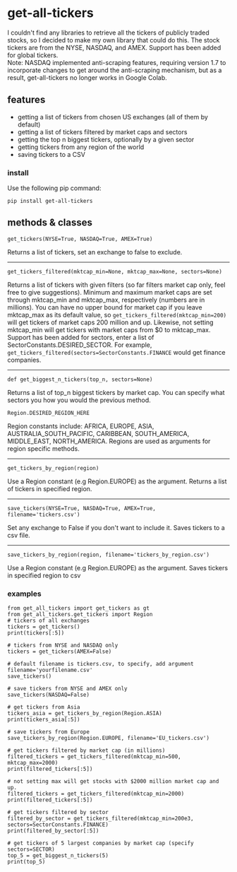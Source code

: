 # get-all-tickers

I couldn't find any libraries to retrieve all the tickers of publicly traded stocks, so I decided to make my own library that could do this. The stock tickers are from the NYSE, NASDAQ, and AMEX. Support has been added for global tickers.  
Note: NASDAQ implemented anti-scraping features, requiring version 1.7 to incorporate changes to get around the anti-scraping mechanism, but as a result, get-all-tickers no longer works in Google Colab.
## features
-  getting a list of tickers from chosen US exchanges (all of them by default)
-  getting a list of tickers filtered by market caps and sectors
-  getting the top n biggest tickers, optionally by a given sector
-  getting tickers from any region of the world
-  saving tickers to a CSV

### install
Use the following pip command:
```
pip install get-all-tickers
```
## methods & classes
```
get_tickers(NYSE=True, NASDAQ=True, AMEX=True)
```
Returns a list of tickers, set an exchange to false to exclude.
***
```
get_tickers_filtered(mktcap_min=None, mktcap_max=None, sectors=None)
```
Returns a list of tickers with given filters (so far filters market cap only, feel free to give suggestions).
Minimum and maximum market caps are set through mktcap_min and mktcap_max, respectively (numbers are in millions).
You can have no upper bound for market cap if you leave mktcap_max as its default value, so `get_tickers_filtered(mktcap_min=200)` will
get tickers of market caps 200 million and up. Likewise, not setting mktcap_min will get tickers with market caps from $0 to mktcap_max. Support has been added for sectors, enter a list of SectorConstants.DESIRED_SECTOR. For example, `get_tickers_filtered(sectors=SectorConstants.FINANCE` would get finance companies.
***
```
def get_biggest_n_tickers(top_n, sectors=None)
```
Returns a list of top_n biggest tickers by market cap. You can specify what sectors you how you would the previous method.
```
Region.DESIRED_REGION_HERE
```
Region constants include: AFRICA, EUROPE, ASIA, AUSTRALIA_SOUTH_PACIFIC, CARIBBEAN, SOUTH_AMERICA, MIDDLE_EAST, NORTH_AMERICA. Regions are used as arguments for region specific methods.  
***
```
get_tickers_by_region(region)
```
Use a Region constant (e.g Region.EUROPE) as the argument. Returns a list of tickers in specified region. 
***
```
save_tickers(NYSE=True, NASDAQ=True, AMEX=True, filename='tickers.csv')
```
Set any exchange to False if you don't want to include it. Saves tickers to a csv file.  
***
```
save_tickers_by_region(region, filename='tickers_by_region.csv')
```
Use a Region constant (e.g Region.EUROPE) as the argument. Saves tickers in specified region to csv  

### examples
```
from get_all_tickers import get_tickers as gt
from get_all_tickers.get_tickers import Region
# tickers of all exchanges
tickers = get_tickers()
print(tickers[:5])

# tickers from NYSE and NASDAQ only
tickers = get_tickers(AMEX=False)

# default filename is tickers.csv, to specify, add argument filename='yourfilename.csv'
save_tickers()

# save tickers from NYSE and AMEX only
save_tickers(NASDAQ=False)

# get tickers from Asia
tickers_asia = get_tickers_by_region(Region.ASIA)
print(tickers_asia[:5])

# save tickers from Europe
save_tickers_by_region(Region.EUROPE, filename='EU_tickers.csv')

# get tickers filtered by market cap (in millions)
filtered_tickers = get_tickers_filtered(mktcap_min=500, mktcap_max=2000)
print(filtered_tickers[:5])

# not setting max will get stocks with $2000 million market cap and up.
filtered_tickers = get_tickers_filtered(mktcap_min=2000)
print(filtered_tickers[:5])

# get tickers filtered by sector
filtered_by_sector = get_tickers_filtered(mktcap_min=200e3, sectors=SectorConstants.FINANCE)
print(filtered_by_sector[:5])

# get tickers of 5 largest companies by market cap (specify sectors=SECTOR)
top_5 = get_biggest_n_tickers(5)
print(top_5)
```
